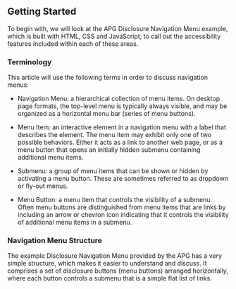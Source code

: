## Getting Started

To begin with, we will look at the APG Disclosure Navigation Menu example, which is built with HTML, CSS and JavaScript, to call out the accessibility features included within each of these areas.

### Terminology

This article will use the following terms in order to discuss navigation menus:

* Navigation Menu: a hierarchical collection of menu items. On desktop page formats, the top-level menu is typically always visible, and may be organized as a horizontal menu bar (series of menu buttons).

* Menu Item: an interactive element in a navigation menu with a label that describes the element. The menu item may exhibit only one of two possible behaviors. Either it acts as a link to another web page, or as a menu button that opens an initially hidden submenu containing additional menu items.

* Submenu:  a group of menu items that can be shown or hidden by activating a menu button. These are sometimes referred to as dropdown or fly-out menus.

* Menu Button: a menu item that controls the visibility of a submenu. Often menu buttons are distinguished from menu items that are links by including an arrow or chevron icon indicating that it controls the visibility of additional menu items in a submenu.

### Navigation Menu Structure

The example Disclosure Navigation Menu provided by the APG has a very simple structure, which makes it easier to understand and discuss. It comprises a set of disclosure buttons (menu buttons) arranged horizontally, where each button controls a submenu that is a simple flat list of links.
